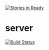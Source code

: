 [![Stories in Ready](https://badge.waffle.io/ishacrm/ishacrmserver.png?label=ready&title=Ready)](https://waffle.io/ishacrm/ishacrmserver)
# server

[![Build Status](https://travis-ci.org/ishacrm/ishacrmserver.svg?branch=fix_test_cases-%238)](https://travis-ci.org/ishacrm/ishacrmserver)
